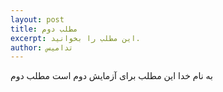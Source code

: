 ```yaml
---
layout: post
title: مطلب دوم
excerpt: این مطلب را بخوانید.
author: تدامیس
---
```

به نام خدا
این مطلب برای آزمایش دوم است
مطلب دوم
